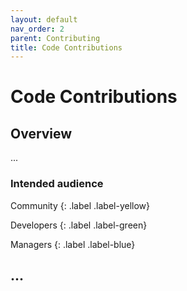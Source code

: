 ```yaml
---
layout: default
nav_order: 2
parent: Contributing
title: Code Contributions
---
```


# Code Contributions

## Overview

...

### Intended audience

Community
{: .label .label-yellow}

Developers
{: .label .label-green}

Managers
{: .label .label-blue}

## ...
